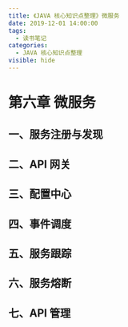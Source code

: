 ```yaml
---
title: 《JAVA 核心知识点整理》微服务
date: 2019-12-01 14:00:00
tags: 
  - 读书笔记
categories:
  - JAVA 核心知识点整理
visible: hide
---
```

# 第六章 微服务

## 一、服务注册与发现

## 二、API 网关

## 三、配置中心

## 四、事件调度

## 五、服务跟踪

## 六、服务熔断

## 七、API 管理

